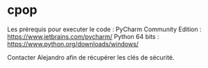 # cpop

Les prérequis pour executer le code : 
PyCharm Community Edition : https://www.jetbrains.com/pycharm/
Python 64 bits : https://www.python.org/downloads/windows/

Contacter Alejandro afin de récupérer les clés de sécurité.

